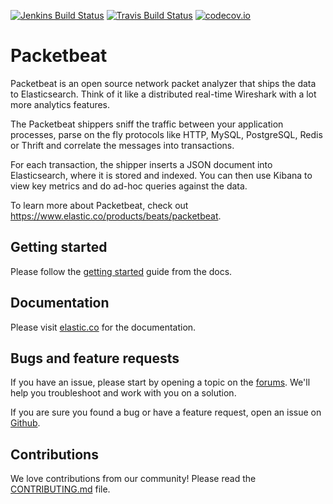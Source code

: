 [![Jenkins Build Status](http://build-eu-00.elastic.co/job/packetbeat/badge/icon)](http://build-eu-00.elastic.co/job/packetbeat/)
[![Travis Build Status](https://travis-ci.org/elastic/packetbeat.svg?branch=master)](https://travis-ci.org/elastic/packetbeat)
[![codecov.io](http://codecov.io/github/elastic/packetbeat/coverage.svg?branch=master)](http://codecov.io/github/elastic/packetbeat?branch=master)

# Packetbeat


Packetbeat is an open source network packet analyzer that ships the data to
Elasticsearch. Think of it like a distributed real-time Wireshark with a lot
more analytics features.

The Packetbeat shippers sniff the traffic between your application processes,
parse on the fly protocols like HTTP, MySQL, PostgreSQL, Redis or Thrift and
correlate the messages into transactions.

For each transaction, the shipper inserts a JSON document into Elasticsearch,
where it is stored and indexed. You can then use Kibana to view key metrics and
do ad-hoc queries against the data.

To learn more about Packetbeat, check out <https://www.elastic.co/products/beats/packetbeat>.

## Getting started

Please follow the [getting started](https://www.elastic.co/guide/en/beats/packetbeat/current/packetbeat-getting-started.html)
guide from the docs.

## Documentation

Please visit
[elastic.co](https://www.elastic.co/guide/en/beats/packetbeat/current/index.html) for the
documentation.

## Bugs and feature requests

If you have an issue, please start by opening a topic on the
[forums](https://discuss.elastic.co/c/beats/packetbeat). We'll help you
troubleshoot and work with you on a solution.

If you are sure you found a bug or have a feature request, open an issue on
[Github](https://github.com/elastic/packetbeat/issues).

## Contributions

We love contributions from our community! Please read the
[CONTRIBUTING.md](CONTRIBUTING.md) file.
